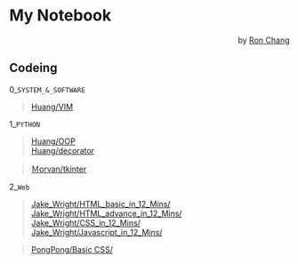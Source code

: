 # My Notebook  
<p align="right">by <a href="https://github.com/Ron-Chang">Ron Chang</a></p>

## Codeing  
 0_`SYSTEM_&_SOFTWARE`  
> [Huang/VIM](https://github.com/Ron-Chang/MyNotebook/tree/master/Coding/0_System_Software/Huang/VIM)  

 1_`PYTHON`  
> [Huang/OOP](https://github.com/Ron-Chang/MyNotebook/tree/master/Coding/1_Python/Huang/OOP)  
> [Huang/decorator](https://github.com/Ron-Chang/MyNotebook/tree/master/Coding/1_Python/Huang/decorator)  

> [Ｍorvan/tkinter](https://github.com/Ron-Chang/MyNotebook/tree/master/Coding/1_Python/Ｍorvan/tkinter)  

 2_`Web`
> [Jake_Wright/HTML_basic_in_12_Mins/](https://github.com/Ron-Chang/MyNotebook/tree/master/Coding/2_Web/html_CSS/Jake_Wright%20/HTML_basic_in_12_Mins)  
> [Jake_Wright/HTML_advance_in_12_Mins/](https://github.com/Ron-Chang/MyNotebook/blob/master/Coding/2_Web/html_CSS/Jake_Wright%20/HTML_advance_in_12_Mins)  
> [Jake_Wright/CSS_in_12_Mins/](https://github.com/Ron-Chang/MyNotebook/tree/master/Coding/2_Web/html_CSS/Jake_Wright%20/CSS_in_12_Mins)  
> [Jake_Wright/Javascript_in_12_Mins/](https://github.com/Ron-Chang/MyNotebook/tree/master/Coding/2_Web/Javascript/Jake_Wright%20/Javascript_in_12_Mins)  

> [PongPong/Basic CSS/](https://github.com/Ron-Chang/MyNotebook/tree/master/Coding/2_Web/html_CSS/PongPong/Basic%20CSS)  
